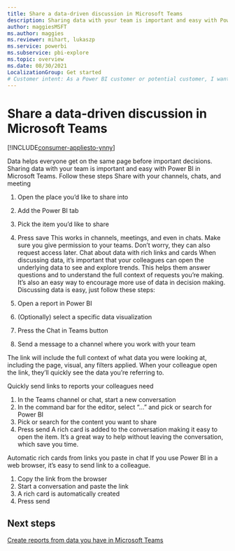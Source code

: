 ```yaml
---
title: Share a data-driven discussion in Microsoft Teams
description: Sharing data with your team is important and easy with Power BI in Teams.
author: maggiesMSFT
ms.author: maggies
ms.reviewer: mihart, lukaszp
ms.service: powerbi
ms.subservice: pbi-explore
ms.topic: overview
ms.date: 08/30/2021
LocalizationGroup: Get started
# Customer intent: As a Power BI customer or potential customer, I want to get a definition of a Power BI consumer so I know if I am a consumer (versus designer, admin, creator, or dev) and, as a consumer, what I can accomplish with the Power BI service.
---
```


# Share a data-driven discussion in Microsoft Teams

[!INCLUDE[consumer-appliesto-ynny](../includes/consumer-appliesto-ynny.md)]


Data helps everyone get on the same page before important decisions. Sharing data with your team is important and easy with Power BI in Microsoft Teams. Follow these steps
Share with your channels, chats, and meeting

1. Open the place you’d like to share into
2. Add the Power BI tab
3. Pick the item you’d like to share
4. Press save
This works in channels, meetings, and even in chats. Make sure you give permission to your teams. Don’t worry, they can also request access later.
Chat about data with rich links and cards
When discussing data, it’s important that your colleagues can open the underlying data to see and explore trends. This helps them answer questions and to understand the full context of requests you’re making. It’s also an easy way to encourage more use of data in decision making. 
Discussing data is easy, just follow these steps:

1. Open a report in Power BI 
2. (Optionally) select a specific data visualization
3. Press the Chat in Teams button 
4. Send a message to a channel where you work with your team

The link will include the full context of what data you were looking at, including the page, visual, any filters applied. When your colleague open the link, they’ll quickly see the data you’re referring to.

Quickly send links to reports your colleagues need

1. In the Teams channel or chat, start a new conversation
2. In the command bar for the editor, select “…” and pick or search for Power BI 
3. Pick or search for the content you want to share
4. Press send
A rich card is added to the conversation making it easy to open the item. It’s a great way to help without leaving the conversation, which save you time.

Automatic rich cards from links you paste in chat
If you use Power BI in a web browser, it’s easy to send link to a colleague. 

1. Copy the link from the browser
2. Start a conversation and paste the link
3. A rich card is automatically created
4. Press send

## Next steps

[Create reports from data you have in Microsoft Teams](business-user-teams-create-reports.md)
